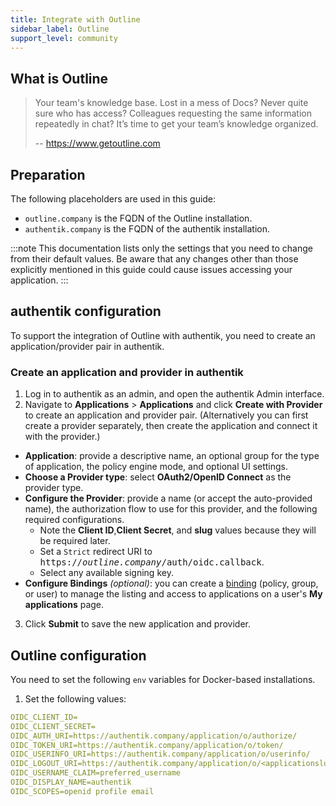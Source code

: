 ```yaml
---
title: Integrate with Outline
sidebar_label: Outline
support_level: community
---
```


## What is Outline

> Your team's knowledge base.
> Lost in a mess of Docs? Never quite sure who has access? Colleagues requesting the same information repeatedly in chat? It’s time to get your team’s knowledge organized.
>
> -- https://www.getoutline.com

## Preparation

The following placeholders are used in this guide:

- `outline.company` is the FQDN of the Outline installation.
- `authentik.company` is the FQDN of the authentik installation.

:::note
This documentation lists only the settings that you need to change from their default values. Be aware that any changes other than those explicitly mentioned in this guide could cause issues accessing your application.
:::

## authentik configuration

To support the integration of Outline with authentik, you need to create an application/provider pair in authentik.

### Create an application and provider in authentik

1. Log in to authentik as an admin, and open the authentik Admin interface.
2. Navigate to **Applications** > **Applications** and click **Create with Provider** to create an application and provider pair. (Alternatively you can first create a provider separately, then create the application and connect it with the provider.)

- **Application**: provide a descriptive name, an optional group for the type of application, the policy engine mode, and optional UI settings.
- **Choose a Provider type**: select **OAuth2/OpenID Connect** as the provider type.
- **Configure the Provider**: provide a name (or accept the auto-provided name), the authorization flow to use for this provider, and the following required configurations.
    - Note the **Client ID**,**Client Secret**, and **slug** values because they will be required later.
    - Set a `Strict` redirect URI to <kbd>https://<em>outline.company</em>/auth/oidc.callback</kbd>.
    - Select any available signing key.
- **Configure Bindings** _(optional)_: you can create a [binding](/docs/add-secure-apps/flows-stages/bindings/) (policy, group, or user) to manage the listing and access to applications on a user's **My applications** page.

3. Click **Submit** to save the new application and provider.

## Outline configuration

You need to set the following `env` variables for Docker-based installations.

1. Set the following values:

```yaml
OIDC_CLIENT_ID=
OIDC_CLIENT_SECRET=
OIDC_AUTH_URI=https://authentik.company/application/o/authorize/
OIDC_TOKEN_URI=https://authentik.company/application/o/token/
OIDC_USERINFO_URI=https://authentik.company/application/o/userinfo/
OIDC_LOGOUT_URI=https://authentik.company/application/o/<applicationslug>/end-session/
OIDC_USERNAME_CLAIM=preferred_username
OIDC_DISPLAY_NAME=authentik
OIDC_SCOPES=openid profile email
```

